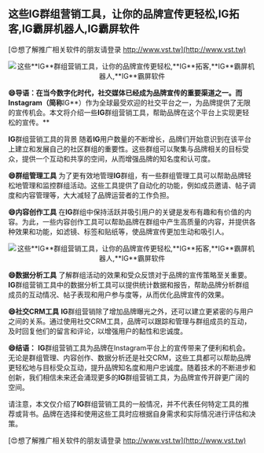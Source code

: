 ## **这些**IG**群组营销工具，让你的品牌宣传更轻松,**IG**拓客,**IG**霸屏机器人,**IG**霸屏软件**

[😍想了解推广相关软件的朋友请登录 http://www.vst.tw](http://www.vst.tw)

 <center><img src="https://vst.tw/MP4/tuiguang/png/5.png" alt="这些**IG**群组营销工具，让你的品牌宣传更轻松,**IG**拓客,**IG**霸屏机器人,**IG**霸屏软件"></center>

**😄导语：在当今数字化时代，社交媒体已经成为品牌宣传的重要渠道之一。而Instagram（简称**IG**）作为全球最受欢迎的社交平台之一，为品牌提供了无限的宣传机会。本文将介绍一些**IG**群组营销工具，帮助品牌在这个平台上实现更轻松的宣传。**

**IG**群组营销工具的背景
随着**IG**用户数量的不断增长，品牌们开始意识到在该平台上建立和发展自己的社区群组的重要性。这些群组可以聚集与品牌相关的目标受众，提供一个互动和共享的空间，从而增强品牌的知名度和认可度。

**😄群组管理工具**
为了更有效地管理**IG**群组，有一些群组管理工具可以帮助品牌轻松地管理和监控群组活动。这些工具提供了自动化的功能，例如成员邀请、帖子调度和内容管理等，大大减轻了品牌运营者的工作负担。

**😄内容创作工具**
在**IG**群组中保持活跃并吸引用户的关键是发布有趣和有价值的内容。为此，一些内容创作工具可以帮助品牌在群组中产生高质量的内容，并提供各种效果和功能，如滤镜、标签和贴纸等，使品牌宣传更加生动和吸引人。

 <center><img src="https://vst.tw/MP4/tuiguang/png/4.png" alt="这些**IG**群组营销工具，让你的品牌宣传更轻松,**IG**拓客,**IG**霸屏机器人,**IG**霸屏软件"></center>

**😄数据分析工具**
了解群组活动的效果和受众反馈对于品牌的宣传策略至关重要。**IG**群组营销工具中的数据分析工具可以提供统计数据和报告，帮助品牌分析群组成员的互动情况、帖子表现和用户参与度等，从而优化品牌宣传的效果。

**😄社交CRM工具**
**IG**群组营销除了增加品牌曝光之外，还可以建立更紧密的与用户之间的关系。通过使用社交CRM工具，品牌可以跟踪和管理与群组成员的互动，及时回复他们的留言和评论，以增强用户的黏性和忠诚度。

**😄结语：**
**IG**群组营销工具为品牌在Instagram平台上的宣传带来了便利和机会。无论是群组管理、内容创作、数据分析还是社交CRM，这些工具都可以帮助品牌更轻松地与目标受众互动，提升品牌知名度和用户忠诚度。随着技术的不断进步和创新，我们相信未来还会涌现更多的**IG**群组营销工具，为品牌宣传开辟更广阔的空间。

请注意，本文仅介绍了**IG**群组营销工具的一般情况，并不代表任何特定工具的推荐或背书。品牌在选择和使用这些工具时应根据自身需求和实际情况进行评估和决策。

[😍想了解推广相关软件的朋友请登录 http://www.vst.tw](http://www.vst.tw)




